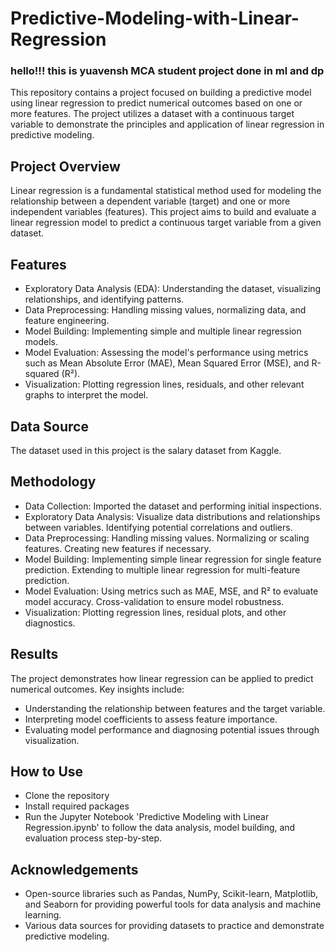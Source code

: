 # Predictive-Modeling-with-Linear-Regression
### hello!!! this is yuavensh MCA student project done in ml and dp
This repository contains a project focused on building a predictive model using linear regression to predict numerical outcomes based on one or more features. The project utilizes a dataset with a continuous target variable to demonstrate the principles and application of linear regression in predictive modeling.

## Project Overview
Linear regression is a fundamental statistical method used for modeling the relationship between a dependent variable (target) and one or more independent variables (features). This project aims to build and evaluate a linear regression model to predict a continuous target variable from a given dataset.

## Features
- Exploratory Data Analysis (EDA): Understanding the dataset, visualizing relationships, and identifying patterns.
- Data Preprocessing: Handling missing values, normalizing data, and feature engineering.
- Model Building: Implementing simple and multiple linear regression models.
- Model Evaluation: Assessing the model's performance using metrics such as Mean Absolute Error (MAE), Mean Squared Error (MSE), and R-squared (R²).
- Visualization: Plotting regression lines, residuals, and other relevant graphs to interpret the model.

## Data Source
The dataset used in this project is the salary dataset from Kaggle.

## Methodology
- Data Collection: Imported the dataset and performing initial inspections.
- Exploratory Data Analysis: Visualize data distributions and relationships between variables. Identifying potential correlations and outliers.
- Data Preprocessing: Handling missing values. Normalizing or scaling features. Creating new features if necessary.
- Model Building: Implementing simple linear regression for single feature prediction. Extending to multiple linear regression for multi-feature prediction.
- Model Evaluation: Using metrics such as MAE, MSE, and R² to evaluate model accuracy. Cross-validation to ensure model robustness.
- Visualization: Plotting regression lines, residual plots, and other diagnostics.

## Results
The project demonstrates how linear regression can be applied to predict numerical outcomes. Key insights include:
- Understanding the relationship between features and the target variable.
- Interpreting model coefficients to assess feature importance.
- Evaluating model performance and diagnosing potential issues through visualization.

## How to Use
- Clone the repository
- Install required packages
- Run the Jupyter Notebook 'Predictive Modeling with Linear Regression.ipynb' to follow the data analysis, model building, and evaluation process step-by-step.

## Acknowledgements
- Open-source libraries such as Pandas, NumPy, Scikit-learn, Matplotlib, and Seaborn for providing powerful tools for data analysis and machine learning.
- Various data sources for providing datasets to practice and demonstrate predictive modeling.
